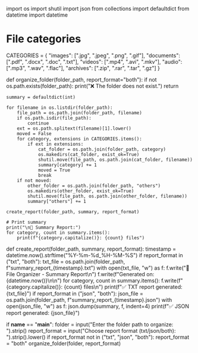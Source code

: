 import os
import shutil
import json
from collections import defaultdict
from datetime import datetime

# File categories
CATEGORIES = {
    "images": [".jpg", ".jpeg", ".png", ".gif"],
    "documents": [".pdf", ".docx", ".doc", ".txt"],
    "videos": [".mp4", ".avi", ".mkv"],
    "audio": [".mp3", ".wav", ".flac"],
    "archives": [".zip", ".rar", ".tar", ".gz"]
}

def organize_folder(folder_path, report_format="both"):
    if not os.path.exists(folder_path):
        print("❌ The folder does not exist.")
        return

    summary = defaultdict(int)

    for filename in os.listdir(folder_path):
        file_path = os.path.join(folder_path, filename)
        if os.path.isdir(file_path): 
            continue
        ext = os.path.splitext(filename)[1].lower()
        moved = False
        for category, extensions in CATEGORIES.items():
            if ext in extensions:
                cat_folder = os.path.join(folder_path, category)
                os.makedirs(cat_folder, exist_ok=True)
                shutil.move(file_path, os.path.join(cat_folder, filename))
                summary[category] += 1
                moved = True
                break
        if not moved:
            other_folder = os.path.join(folder_path, "others")
            os.makedirs(other_folder, exist_ok=True)
            shutil.move(file_path, os.path.join(other_folder, filename))
            summary["others"] += 1

    create_report(folder_path, summary, report_format)

    # Print summary
    print("\n📂 Summary Report:")
    for category, count in summary.items():
        print(f"{category.capitalize()}: {count} files")

def create_report(folder_path, summary, report_format):
    timestamp = datetime.now().strftime("%Y-%m-%d_%H-%M-%S")
    if report_format in ("txt", "both"):
        txt_file = os.path.join(folder_path, f"summary_report_{timestamp}.txt")
        with open(txt_file, "w") as f:
            f.write("📂 File Organizer - Summary Report\n")
            f.write(f"Generated on: {datetime.now()}\n\n")
            for category, count in summary.items():
                f.write(f"{category.capitalize()}: {count} files\n")
        print(f"✅ TXT report generated: {txt_file}")
    if report_format in ("json", "both"):
        json_file = os.path.join(folder_path, f"summary_report_{timestamp}.json")
        with open(json_file, "w") as f:
            json.dump(summary, f, indent=4)
        print(f"✅ JSON report generated: {json_file}")

if __name__ == "__main__":
    folder = input("Enter the folder path to organize: ").strip()
    report_format = input("Choose report format (txt/json/both): ").strip().lower()
    if report_format not in ("txt", "json", "both"): 
        report_format = "both"
    organize_folder(folder, report_format)
